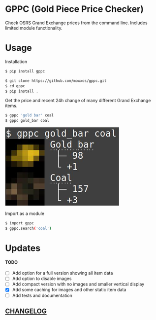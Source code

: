 # GPPC (Gold Piece Price Checker) 

Check OSRS Grand Exchange prices from the command line. 
Includes limited module functionality.

# Usage

Installation

```bash
$ pip install gppc
```

```bash 
$ git clone https://github.com/moxxos/gppc.git
$ cd gppc
$ pip install .
```

Get the price and recent 24h change of many different Grand Exchange items.

```bash
$ gppc 'gold bar' coal
$ gppc gold_bar coal
```
![Image](https://raw.githubusercontent.com/moxxos/gppc/main/gppc_example.jpg)

Import as a module

```bash
$ import gppc
$ gppc.search('coal')
```

# Updates

#### TODO
- [ ] Add option for a full version showing all item data
- [ ] Add option to disable images
- [ ] Add compact version with no images and smaller vertical display
- [x] Add some caching for images and other static item data
- [ ] Add tests and documentation

## [CHANGELOG](https://github.com/moxxos/gppc/blob/main/CHANGELOG.md)